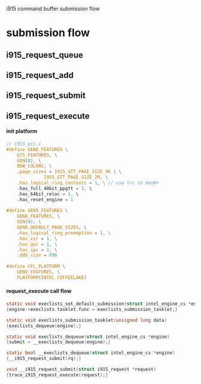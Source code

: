 i915 command buffer submission flow

# submission flow

## i915_request_queue

## i915_request_add

## i915_request_submit

## i915_request_execute

#### init platform
```c
// i915_pci.c
#define GEN8_FEATURES \
	G75_FEATURES, \
	GEN(8), \
	BDW_COLORS, \
	.page_sizes = I915_GTT_PAGE_SIZE_4K | \
		      I915_GTT_PAGE_SIZE_2M, \
	.has_logical_ring_contexts = 1, \ // use lrc in Gen8+
	.has_full_48bit_ppgtt = 1, \
	.has_64bit_reloc = 1, \
	.has_reset_engine = 1
  
#define GEN9_FEATURES \
	GEN8_FEATURES, \
	GEN(9), \
	GEN9_DEFAULT_PAGE_SIZES, \
	.has_logical_ring_preemption = 1, \
	.has_csr = 1, \
	.has_guc = 1, \
	.has_ipc = 1, \
	.ddb_size = 896
  
#define CFL_PLATFORM \
	GEN9_FEATURES, \
	PLATFORM(INTEL_COFFEELAKE)
```

#### request_execute call flow
```c
static void execlists_set_default_submission(struct intel_engine_cs *engine)
{engine->execlists.tasklet.func = execlists_submission_tasklet;}

static void execlists_submission_tasklet(unsigned long data)
{execlists_dequeue(engine);}

static void execlists_dequeue(struct intel_engine_cs *engine)
{submit = __execlists_dequeue(engine);}

static bool __execlists_dequeue(struct intel_engine_cs *engine)
{__i915_request_submit(rq);}

void __i915_request_submit(struct i915_request *request)
{trace_i915_request_execute(request);}
```

